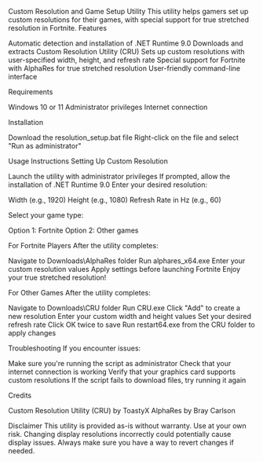 Custom Resolution and Game Setup Utility
This utility helps gamers set up custom resolutions for their games, with special support for true stretched resolution in Fortnite.
Features

Automatic detection and installation of .NET Runtime 9.0
Downloads and extracts Custom Resolution Utility (CRU)
Sets up custom resolutions with user-specified width, height, and refresh rate
Special support for Fortnite with AlphaRes for true stretched resolution
User-friendly command-line interface

Requirements

Windows 10 or 11
Administrator privileges
Internet connection

Installation

Download the resolution_setup.bat file
Right-click on the file and select "Run as administrator"

Usage Instructions
Setting Up Custom Resolution

Launch the utility with administrator privileges
If prompted, allow the installation of .NET Runtime 9.0
Enter your desired resolution:

Width (e.g., 1920)
Height (e.g., 1080)
Refresh Rate in Hz (e.g., 60)


Select your game type:

Option 1: Fortnite
Option 2: Other games



For Fortnite Players
After the utility completes:

Navigate to Downloads\AlphaRes folder
Run alphares_x64.exe
Enter your custom resolution values
Apply settings before launching Fortnite
Enjoy your true stretched resolution!

For Other Games
After the utility completes:

Navigate to Downloads\CRU folder
Run CRU.exe
Click "Add" to create a new resolution
Enter your custom width and height values
Set your desired refresh rate
Click OK twice to save
Run restart64.exe from the CRU folder to apply changes

Troubleshooting
If you encounter issues:

Make sure you're running the script as administrator
Check that your internet connection is working
Verify that your graphics card supports custom resolutions
If the script fails to download files, try running it again

Credits

Custom Resolution Utility (CRU) by ToastyX
AlphaRes by Bray Carlson

Disclaimer
This utility is provided as-is without warranty. Use at your own risk. Changing display resolutions incorrectly could potentially cause display issues. Always make sure you have a way to revert changes if needed.
